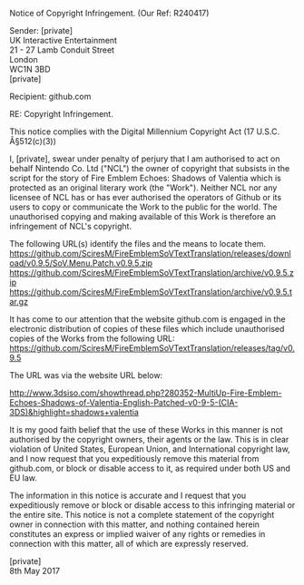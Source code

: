 Notice of Copyright Infringement. (Our Ref: R240417)  

Sender: [private]  
UK Interactive Entertainment  
21 - 27 Lamb Conduit Street  
London  
WC1N 3BD  
[private]  

Recipient: github.com  

RE: Copyright Infringement.  

This notice complies with the Digital Millennium Copyright Act (17 U.S.C. Â§512(c)(3))  

I, [private], swear under penalty of perjury that I am authorised to act on behalf Nintendo Co. Ltd ("NCL") the owner of copyright that subsists in the script for the story of Fire Emblem Echoes: Shadows of Valentia which is protected as an original literary work (the "Work").
Neither NCL nor any licensee of NCL has or has ever authorised the operators of Github or its users to copy or communicate the Work to the public for the world. The unauthorised copying and making available of this Work is therefore an infringement of NCL's copyright.

The following URL(s) identify the files and the means to locate them.
https://github.com/SciresM/FireEmblemSoVTextTranslation/releases/download/v0.9.5/SoV.Menu.Patch.v0.9.5.zip  
https://github.com/SciresM/FireEmblemSoVTextTranslation/archive/v0.9.5.zip  
https://github.com/SciresM/FireEmblemSoVTextTranslation/archive/v0.9.5.tar.gz  

It has come to our attention that the website github.com is engaged in the electronic distribution of copies of these files which include unauthorised copies of the Works from the following URL:  
https://github.com/SciresM/FireEmblemSoVTextTranslation/releases/tag/v0.9.5

The URL was via the website URL below:

http://www.3dsiso.com/showthread.php?280352-MultiUp-Fire-Emblem-Echoes-Shadows-of-Valentia-English-Patched-v0-9-5-(CIA-3DS)&highlight=shadows+valentia

It is my good faith belief that the use of these Works in this manner is not authorised by the copyright owners, their agents or the law. This is in clear violation of United States, European Union, and International copyright law, and I now request that you expeditiously remove this material from github.com, or block or disable access to it, as required under both US and EU law.

The information in this notice is accurate and I request that you expeditiously remove or block or disable access to this infringing material or the entire site.
This notice is not a complete statement of the copyright owner in connection with this matter, and nothing contained herein constitutes an express or implied waiver of any rights or remedies in connection with this matter, all of which are expressly reserved.

[private]  
8th May 2017
